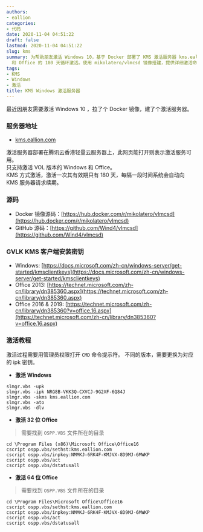 ```yaml
---
authors:
- eallion
categories:
- 代码
date: 2020-11-04 04:51:22
draft: false
lastmod: 2020-11-04 04:51:22
slug: kms
summary: 为帮助朋友激活 Windows 10，基于 Docker 部署了 KMS 激活服务器 kms.eallion.com，支持 VOL 版 Windows
  和 Office 的 180 天循环激活。使用 mikolatero/vlmcsd 镜像搭建，提供详细激活命令和对应版本密钥，需管理员权限执行 CMD 脚本完成配置！
tags:
- KMS
- Windows
- 激活
title: KMS Windows 激活服务器
---
```

最近因朋友需要激活 Windows 10 ，拉了个 Docker 镜像，建了个激活服务器。

### 服务器地址

- [kms.eallion.com](https://kms.eallion.com)

激活服务器部署在腾讯云香港轻量云服务器上，此网页能打开则表示激活服务可用。  
只支持激活 VOL 版本的 Windows 和 Office。  
KMS 方式激活，激活一次其有效期只有 180 天，每隔一段时间系统会自动向 KMS 服务器请求续期。  

### 源码

- Docker 镜像源码：[https://hub.docker.com/r/mikolatero/vlmcsd](https://hub.docker.com/r/mikolatero/vlmcsd)  
- GitHub 源码：[https://github.com/Wind4/vlmcsd](https://github.com/Wind4/vlmcsd)

### GVLK KMS 客户端安装密钥

- Windows: [https://docs.microsoft.com/zh-cn/windows-server/get-started/kmsclientkeys](https://docs.microsoft.com/zh-cn/windows-server/get-started/kmsclientkeys)
- Office 2013: [https://technet.microsoft.com/zh-cn/library/dn385360.aspx](https://technet.microsoft.com/zh-cn/library/dn385360.aspx)
- Office 2016 & 2019: [https://technet.microsoft.com/zh-cn/library/dn385360?v=office.16.aspx](https://technet.microsoft.com/zh-cn/library/dn385360?v=office.16.aspx)

### 激活教程

激活过程需要用管理员权限打开 `CMD` 命令提示符。
不同的版本，需要更换为对应的 ipk 密钥。

- **激活 Windows**

```
slmgr.vbs -upk
slmgr.vbs -ipk NRG8B-VKK3Q-CXVCJ-9G2XF-6Q84J
slmgr.vbs -skms kms.eallion.com
slmgr.vbs -ato
slmgr.vbs -dlv
```

- **激活 32 位 Office**

> 需要找到 `OSPP.VBS` 文件所在的目录

```
cd \Program Files (x86)\Microsoft Office\Office16
cscript ospp.vbs/sethst:kms.eallion.com
cscript ospp.vbs/inpkey:NMMKJ-6RK4F-KMJVX-8D9MJ-6MWKP
cscript ospp.vbs/act
cscript ospp.vbs/dstatusall
```

- **激活 64 位 Office**

> 需要找到 `OSPP.VBS` 文件所在的目录

```
cd \Program Files\Microsoft Office\Office16
cscript ospp.vbs/sethst:kms.eallion.com
cscript ospp.vbs/inpkey:NMMKJ-6RK4F-KMJVX-8D9MJ-6MWKP
cscript ospp.vbs/act
cscript ospp.vbs/dstatusall
```